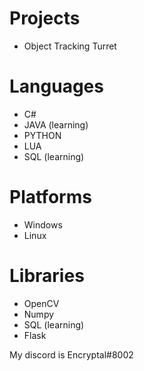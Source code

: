 # Projects
- Object Tracking Turret

# Languages
- C#
- JAVA (learning)
- PYTHON
- LUA
- SQL (learning)

# Platforms
- Windows
- Linux

# Libraries
- OpenCV
- Numpy
- SQL (learning)
- Flask

My discord is Encryptal#8002
